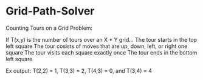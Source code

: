 Grid-Path-Solver
================
Counting Tours on a Grid Problem:

If T(x,y) is the number of tours over an X * Y grid...
      The tour starts in the top left square
      The tour cosists of moves that are up, down, left, or right one square
      The tour visits each square exactly once
      The tour ends in the bottom left square
      
      
Ex output: 
    T(2,2) = 1, T(3,3) = 2, T(4,3) = 0, and T(3,4) = 4
